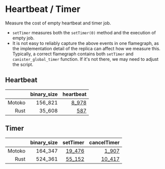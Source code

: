 # Heartbeat / Timer

Measure the cost of empty heartbeat and timer job.

* `setTimer` measures both the `setTimer(0)` method and the execution of empty job.
* It is not easy to reliably capture the above events in one flamegraph, as the implementation detail
of the replica can affect how we measure this. Typically, a correct flamegraph contains both `setTimer` and `canister_global_timer` function. If it's not there, we may need to adjust the script.


## Heartbeat

| |binary_size|heartbeat|
|--:|--:|--:|
|Motoko|156_821|[8_978](Motoko_heartbeat.svg)|
|Rust|35_608|[587](Rust_heartbeat.svg)|

## Timer

| |binary_size|setTimer|cancelTimer|
|--:|--:|--:|--:|
|Motoko|164_347|[19_476](Motoko_setTimer.svg)|[1_907](Motoko_cancelTimer.svg)|
|Rust|524_361|[55_152](Rust_setTimer.svg)|[10_417](Rust_cancelTimer.svg)|
